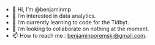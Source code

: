 - 👋 Hi, I’m @benjaminmp
- 👀 I’m interested in data analytics.
- 🌱 I’m currently learning to code for the Tidbyt.
- 💞️ I’m looking to collaborate on nothing at the moment.
- 📫 How to reach me : benjaminporemski@gmail.com.

<!---
benjaminmp/benjaminmp is a ✨ special ✨ repository because its `README.md` (this file) appears on your GitHub profile.
You can click the Preview link to take a look at your changes.
--->
